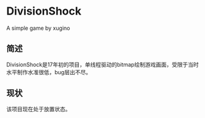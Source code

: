 # DivisionShock
A simple game by xugino

## 简述
DivisionShock是17年初的项目，单线程驱动的bitmap绘制游戏画面，受限于当时水平制作水准很低，bug层出不尽。

## 现状
该项目现在处于放置状态。

